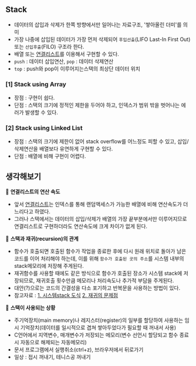 ## Stack
- 데이터의 삽입과 삭제가 한쪽 방향에서만 일어나는 자료구조, '쌓아올린 더미'를 의미
- 가장 나중에 삽입된 데이터가 가장 먼저 삭제되어 `후입선출`(LIFO Last-In First Out) 또는 `선입후출`(FILO) 구조라 한다.
- 배열 또는 [연결리스트](./../1_linked_list)를 이용해서 구현할 수 있다.
- `push` : 데이터 삽입연산, `pop` : 데이터 삭제연산
- `top` : push와 pop이 이루어지는스택의 최상단 데이터 위치

### [1] Stack using Array
- 장점 : 구현이 쉽다.
- 단점 : 스택의 크기에 정적인 제한을 두어야 하고, 인덱스가 범위 밖을 벗어나는 에러가 발생할 수 있다.

### [2] Stack using Linked List
- 장점 : 스택의 크기에 제한이 없어 stack overflow를 어느정도 피할 수 있고, 삽입/삭제연산을 배열보다 유연하게 구현할 수 있다.
- 단점 : 배열에 비해 구현이 어렵다.

## 생각해보기
:speech_balloon: **연결리스트의 연산 속도**
- 앞서 [연결리스트](./../1_linked_list)는 인덱스를 통해 랜덤액세스가 가능한 배열에 비해 연산속도가 더 느리다고 하였다.
- 그러나 스택에서는 데이터의 삽입/삭제가 배열의 가장 끝부분에서만 이루어지므로 연결리스트로 구현하더라도 연산속도에 크게 차이가 없게 된다.

:speech_balloon: **스택과 재귀(recursion)의 관계**
- 함수가 호출되면 호출된 함수가 작업을 종료한 후에 다시 원래 위치로 돌아가 남은 코드를 이어 처리해야 하는데, 이를 위해 `함수가 호출된 곳의 주소`를 시스템 내부의 stack메모리에 저장해 주게된다.
- 재귀함수를 사용할 때에도 같은 방식으로 함수가 호출된 장소가 시스템 stack에 저장되므로, 재귀호출 횟수만큼 메모리나 처리속도나 추가적 부담을 주게된다.
- 대안(?)으로는 코드의 간결성을 다소 포기하고 반복문을 사용하는 방법이 있다.
- 참고자료 : [1. 시스템stack 도식](https://blog.naver.com/jongha0510/220849403520) [2. 재귀의 문제점](https://itance.tistory.com/entry/%EC%9E%AC%EA%B7%80%EC%9D%98-%EB%AC%B8%EC%A0%9C%EC%A0%90)

:speech_balloon: **스택이 사용되는 상황**
- 주기억장치(main memory)나 레지스터(register)의 일부를 할당하여 사용하는 임시 기억장치(데이터를 일시적으로 겹쳐 쌓아두었다가 필요할 때 꺼내서 사용)
- C언어에서 지역변수, 매개변수가 저장되는 메모리(변수 선언시 할당되고 함수 종료 시 자동으로 해제되는 자동메모리)
- 문서 프로그램에서 실행취소(ctrl+z), 브라우저에서 뒤로가기
- 일상 : 접시 꺼내기, 테니스공 꺼내기
